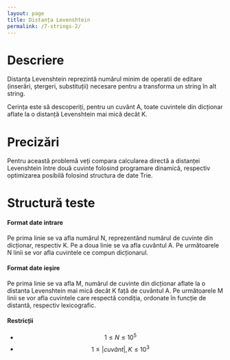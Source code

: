```yaml
---
layout: page
title: Distanța Levenshtein
permalink: /7-strings-2/
---
```


# Descriere

Distanța Levenshtein reprezintă numărul minim de operatii de editare (inserări, ștergeri, substituții) 
necesare pentru a transforma un string în alt string.

Cerința este să descoperiți, pentru un cuvânt A, toate cuvintele din dicționar aflate la o distanță Levenshtein mai
mică decât K.

# Precizări

Pentru această problemă veți compara calcularea directă a distanței Levenshtein între două cuvinte folosind programare dinamică,
respectiv optimizarea posibilă folosind structura de date Trie.

# Structură teste

#### Format date intrare

Pe prima linie se va afla numărul N, reprezentând numărul de cuvinte din dicționar, respectiv K.
Pe a doua linie se va afla cuvântul A.
Pe următoarele N linii se vor afla cuvintele ce compun dicționarul.

#### Format date ieșire

Pe prima linie se va afla M, numărul de cuvinte din dicționar aflate la o distanta Levenshtein mai mică
decât K față de cuvântul A.
Pe următoarele M linii se vor afla cuvintele care respectă condiția, ordonate în funcție de distantă, respectiv lexicografic.

#### Restricții

- $$1 \leq N \leq 10^5$$
- $$1 \leq |cuvănt|, K \leq 10^3$$ 
